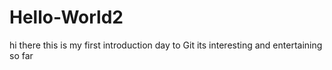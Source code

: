 # Hello-World2
hi there this is my first introduction day to Git
its interesting and entertaining so far
